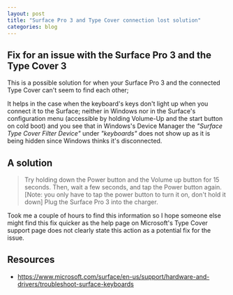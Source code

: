 ```yaml
---
layout: post
title: "Surface Pro 3 and Type Cover connection lost solution"
categories: blog
---
```


## Fix for an issue with the Surface Pro 3 and the Type Cover 3

This is a possible solution for when your Surface Pro 3 and the connected Type Cover can't seem to find each other;

It helps in the case when the keyboard's keys don't light up when you connect it to the Surface; neither in Windows nor in the Surface's configuration menu (accessible by holding Volume-Up and the start button on cold boot) and you see that in Windows's Device Manager the *"Surface Type Cover Filter Device"* under *"keyboards"* does not show up as it is being hidden since Windows thinks it's disconnected.

## A solution

> Try holding down the Power button and the Volume up button for 15 seconds. Then, wait a few seconds, and tap the Power button again. [Note: you only have to tap the power button to turn it on, don't hold it down] Plug the Surface Pro 3 into the charger.

Took me a couple of hours to find this information so I hope someone else might find this fix quicker as the help page on Microsoft's Type Cover support page does not clearly state this action as a potential fix for the issue.

## Resources

- <https://www.microsoft.com/surface/en-us/support/hardware-and-drivers/troubleshoot-surface-keyboards>